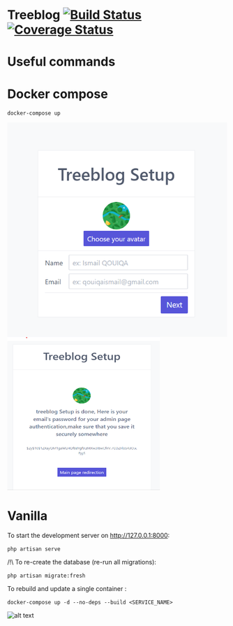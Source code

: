 # Treeblog [![Build Status](https://travis-ci.org/isqo/Treeblog.svg?branch=master)](https://travis-ci.org/isqo/Treeblog) [![Coverage Status](https://coveralls.io/repos/github/isqo/Treeblog/badge.svg?branch=master)](https://coveralls.io/github/isqo/Treeblog?branch=master)
# Useful commands


# Docker compose
```
docker-compose up
```

<img src="https://github.com/isqo/Treeblog/blob/test/doc/blog1.png" style="display: block;margin-left: auto;margin-right: auto;">

<img src="https://github.com/isqo/Treeblog/blob/test/doc/blog2.png" style="width:350px;height:350px;">


# Vanilla
To start the development server on <http://127.0.0.1:8000>:

```
php artisan serve
```

/!\ To re-create the database (re-run all migrations):

```
php artisan migrate:fresh
```

To rebuild and update a single container :

```
docker-compose up -d --no-deps --build <SERVICE_NAME>

```
![alt text](https://github.com/[username]/[reponame]/blob/[branch]/image.jpg?raw=true)
